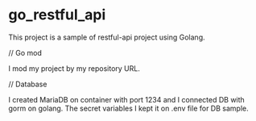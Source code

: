 # go_restful_api

This project is a sample of restful-api project using Golang.

// Go mod

I mod my project by my repository URL.


// Database

I created MariaDB on container with port 1234 and I connected DB with gorm on golang.
The secret variables I kept it on .env file for DB sample.
